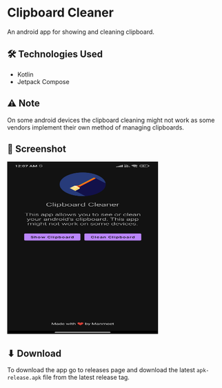 # Clipboard Cleaner
An android app for showing and cleaning clipboard.

## 🛠️ Technologies Used 
- Kotlin
- Jetpack Compose

## ⚠️ Note
On some android devices the clipboard cleaning might not work as some vendors implement their own method of managing clipboards.

## 🌠 Screenshot
<img src="./screenshots/screenshot1.jpg" height="400px" width="350px"/>

## ⬇ Download
To download the app go to releases page and download the latest `apk-release.apk` file from the latest release tag.